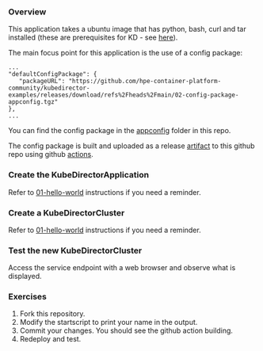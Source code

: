 ### Overview

This application takes a ubuntu image that has python, bash, curl and tar installed (these are prerequisites for KD - see [here](https://github.com/bluek8s/kubedirector/wiki/App-Definition-Authoring-for-KubeDirector)).

The main focus point for this application is the use of a config package:

```
...
"defaultConfigPackage": {
   "packageURL": "https://github.com/hpe-container-platform-community/kubedirector-examples/releases/download/refs%2Fheads%2Fmain/02-config-package-appconfig.tgz"
},
...
```

You can find the config package in the [appconfig](./appconfig) folder in this repo.

The config package is built and uploaded as a release [artifact](https://github.com/hpe-container-platform-community/kubedirector-examples/releases/download/refs%2Fheads%2Fmain/02-config-package-appconfig.tgz) to this github repo using github [actions](https://github.com/hpe-container-platform-community/kubedirector-examples/blob/main/.github/workflows/upload_asset.yml).

### Create the KubeDirectorApplication

Refer to [01-hello-world](https://github.com/hpe-container-platform-community/kubedirector-examples/tree/main/01-hello-world) instructions if you need a reminder.

### Create a KubeDirectorCluster

Refer to [01-hello-world](https://github.com/hpe-container-platform-community/kubedirector-examples/tree/main/01-hello-world) instructions if you need a reminder.

### Test the new KubeDirectorCluster

Access the service endpoint with a web browser and observe what is displayed.

### Exercises

1. Fork this repository.
2. Modify the startscript to print your name in the output.
3. Commit your changes.  You should see the github action building.
4. Redeploy and test.
